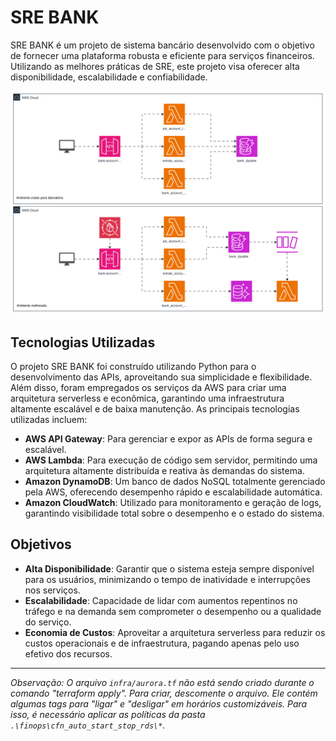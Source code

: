 # SRE BANK

SRE BANK é um projeto de sistema bancário desenvolvido com o objetivo de fornecer uma plataforma robusta e eficiente para serviços financeiros. Utilizando as melhores práticas de SRE, este projeto visa oferecer alta disponibilidade, escalabilidade e confiabilidade.

![Exemplo](sre_bank.drawio.svg)


## Tecnologias Utilizadas

O projeto SRE BANK foi construído utilizando Python para o desenvolvimento das APIs, aproveitando sua simplicidade e flexibilidade. Além disso, foram empregados os serviços da AWS para criar uma arquitetura serverless e econômica, garantindo uma infraestrutura altamente escalável e de baixa manutenção. As principais tecnologias utilizadas incluem:

- **AWS API Gateway**: Para gerenciar e expor as APIs de forma segura e escalável.
- **AWS Lambda**: Para execução de código sem servidor, permitindo uma arquitetura altamente distribuída e reativa às demandas do sistema.
- **Amazon DynamoDB**: Um banco de dados NoSQL totalmente gerenciado pela AWS, oferecendo desempenho rápido e escalabilidade automática.
- **Amazon CloudWatch**: Utilizado para monitoramento e geração de logs, garantindo visibilidade total sobre o desempenho e o estado do sistema.

## Objetivos

- **Alta Disponibilidade**: Garantir que o sistema esteja sempre disponível para os usuários, minimizando o tempo de inatividade e interrupções nos serviços.
- **Escalabilidade**: Capacidade de lidar com aumentos repentinos no tráfego e na demanda sem comprometer o desempenho ou a qualidade do serviço.
- **Economia de Custos**: Aproveitar a arquitetura serverless para reduzir os custos operacionais e de infraestrutura, pagando apenas pelo uso efetivo dos recursos.

---

*Observação: O arquivo `infra/aurora.tf` não está sendo criado durante o comando "terraform apply". Para criar, descomente o arquivo. Ele contém algumas tags para "ligar" e "desligar" em horários customizáveis. Para isso, é necessário aplicar as políticas da pasta `.\finops\cfn_auto_start_stop_rds\*`.*
